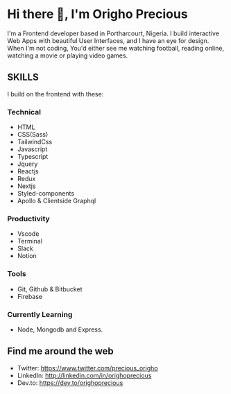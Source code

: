 # Hi there 👋, I'm Origho Precious 

I'm a Frontend developer based in Portharcourt, Nigeria. I build interactive Web Apps with beautiful User Interfaces, and I have an eye for design. When I'm not coding, You'd either see me watching football, reading online, watching a movie or playing video games.

## SKILLS 
I build on the frontend with these:
### Technical
- HTML 
- CSS(Sass) 
- TailwindCss
- Javascript 
- Typescript
- Jquery 
- Reactjs 
- Redux 
- Nextjs
- Styled-components 
- Apollo & Clientside Graphql

### Productivity 
- Vscode 
- Terminal 
- Slack 
- Notion

### Tools
- Git, Github & Bitbucket 
- Firebase

### Currently Learning 
- Node, Mongodb and Express.


## Find me around the web
- Twitter: https://www.twitter.com/precious_origho 
- LinkedIn: http://linkedin.com/in/orighoprecious 
- Dev.to: https://dev.to/orighoprecious


